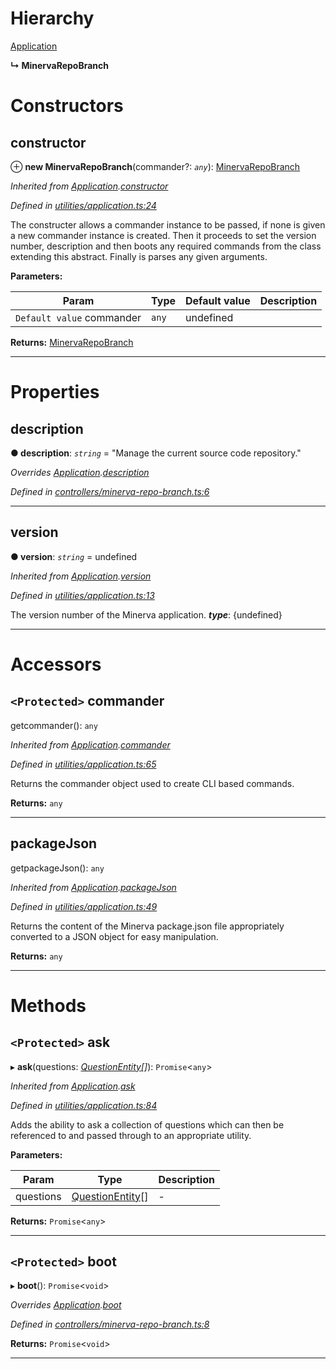 

# Hierarchy

 [Application](application.md)

**↳ MinervaRepoBranch**

# Constructors

<a id="constructor"></a>

##  constructor

⊕ **new MinervaRepoBranch**(commander?: *`any`*): [MinervaRepoBranch](minervarepobranch.md)

*Inherited from [Application](application.md).[constructor](application.md#constructor)*

*Defined in [utilities/application.ts:24](https://github.com/sisk-technology-group-ltd/minerva/blob/f058e4b/src/utilities/application.ts#L24)*

The constructer allows a commander instance to be passed, if none is given a new commander instance is created. Then it proceeds to set the version number, description and then boots any required commands from the class extending this abstract. Finally is parses any given arguments.

**Parameters:**

| Param | Type | Default value | Description |
| ------ | ------ | ------ | ------ |
| `Default value` commander | `any` |  undefined |   |

**Returns:** [MinervaRepoBranch](minervarepobranch.md)

___

# Properties

<a id="description"></a>

##  description

**● description**: *`string`* = "Manage the current source code repository."

*Overrides [Application](application.md).[description](application.md#description)*

*Defined in [controllers/minerva-repo-branch.ts:6](https://github.com/sisk-technology-group-ltd/minerva/blob/f058e4b/src/controllers/minerva-repo-branch.ts#L6)*

___
<a id="version"></a>

##  version

**● version**: *`string`* =  undefined

*Inherited from [Application](application.md).[version](application.md#version)*

*Defined in [utilities/application.ts:13](https://github.com/sisk-technology-group-ltd/minerva/blob/f058e4b/src/utilities/application.ts#L13)*

The version number of the Minerva application.
*__type__*: {undefined}

___

# Accessors

<a id="commander"></a>

## `<Protected>` commander

getcommander(): `any`

*Inherited from [Application](application.md).[commander](application.md#commander)*

*Defined in [utilities/application.ts:65](https://github.com/sisk-technology-group-ltd/minerva/blob/f058e4b/src/utilities/application.ts#L65)*

Returns the commander object used to create CLI based commands.

**Returns:** `any`

___
<a id="packagejson"></a>

##  packageJson

getpackageJson(): `any`

*Inherited from [Application](application.md).[packageJson](application.md#packagejson)*

*Defined in [utilities/application.ts:49](https://github.com/sisk-technology-group-ltd/minerva/blob/f058e4b/src/utilities/application.ts#L49)*

Returns the content of the Minerva package.json file appropriately converted to a JSON object for easy manipulation.

**Returns:** `any`

___

# Methods

<a id="ask"></a>

## `<Protected>` ask

▸ **ask**(questions: *[QuestionEntity](questionentity.md)[]*): `Promise`<`any`>

*Inherited from [Application](application.md).[ask](application.md#ask)*

*Defined in [utilities/application.ts:84](https://github.com/sisk-technology-group-ltd/minerva/blob/f058e4b/src/utilities/application.ts#L84)*

Adds the ability to ask a collection of questions which can then be referenced to and passed through to an appropriate utility.

**Parameters:**

| Param | Type | Description |
| ------ | ------ | ------ |
| questions | [QuestionEntity](questionentity.md)[] |  - |

**Returns:** `Promise`<`any`>

___
<a id="boot"></a>

## `<Protected>` boot

▸ **boot**(): `Promise`<`void`>

*Overrides [Application](application.md).[boot](application.md#boot)*

*Defined in [controllers/minerva-repo-branch.ts:8](https://github.com/sisk-technology-group-ltd/minerva/blob/f058e4b/src/controllers/minerva-repo-branch.ts#L8)*

**Returns:** `Promise`<`void`>

___

